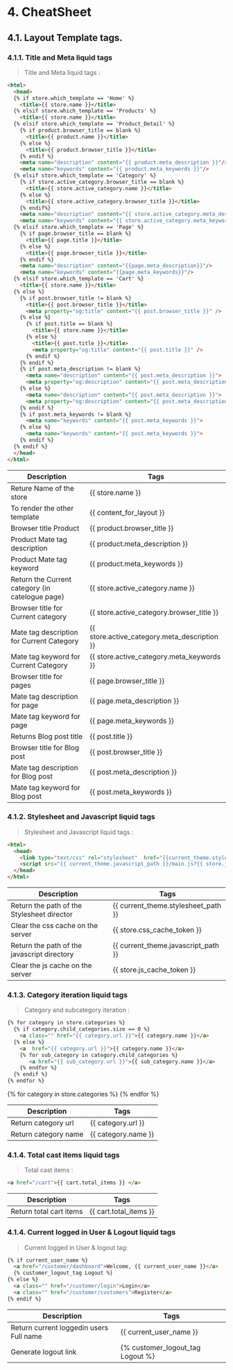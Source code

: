 # 4. CheatSheet

## 4.1. Layout Template tags.

### 4.1.1. Title and Meta liquid tags

> Title and Meta liquid tags :

```html
<html> 
  <head>
  {% if store.which_template == 'Home' %}
    <title>{{ store.name }}</title>
  {% elsif store.which_template == 'Products' %}
    <title>{{ store.name }}</title>
  {% elsif store.which_template == 'Product_Detail' %}
    {% if product.browser_title == blank %}
      <title>{{ product.name }}</title>
    {% else %} 
      <title>{{ product.browser_title }}</title>
    {% endif %}
    <meta name="description" content="{{ product.meta_description }}"/>
    <meta name="keywords" content="{{ product.meta_keywords }}"/>
  {% elsif store.which_template == 'Category' %}
    {% if store.active_category.browser_title == blank %}
      <title>{{ store.active_category.name }}</title>
    {% else %}
      <title>{{ store.active_category.browser_title }}</title>
    {% endif%}
    <meta name="description" content="{{ store.active_category.meta_description }}"/>
    <meta name="keywords" content="{{ store.active_category.meta_keywords }}"/>
  {% elsif store.which_template == 'Page' %}
    {% if page.browser_title == blank %}
      <title>{{ page.title }}</title>
    {% else %} 
      <title>{{ page.browser_title }}</title>
    {% endif %}
    <meta name="description" content="{{page.meta_description}}"/>
    <meta name="keywords" content="{{page.meta_keywords}}"/>
  {% elsif store.which_template == 'Cart' %}
    <title>{{ store.name }}</title>
  {% else %}  
    {% if post.browser_title != blank %}
      <title>{{ post.browser_title }}</title>
      <meta property="og:title" content="{{ post.browser_title }}" />
    {% else %}
      {% if post.title == blank %} 
        <title>{{ store.name }}</title>
      {% else %}
        <title>{{ post.title }}</title>
        <meta property="og:title" content="{{ post.title }}" />
      {% endif %}
    {% endif %}
    {% if post.meta_description != blank %}
      <meta name="description" content="{{ post.meta_description }}">
      <meta property="og:description" content="{{ post.meta_description }}" />
    {% else %}
      <meta name="description" content="{{ post.meta_description }}">
      <meta property="og:description" content="{{ post.meta_description }}" />
    {% endif %}
    {% if post.meta_keywords != blank %}
      <meta name="keywords" content="{{ post.meta_keywords }}">
    {% else %}
      <meta name="keywords" content="{{ post.meta_keywords }}">
    {% endif %}
  {% endif %}
  </head>
</html> 
```


<table>
	<thead>
		<tr>
			<th>Description</th>
			<th>Tags</th>
		</tr>
	</thead>
	<tbody>
		<tr>
			<td>Reture Name of the store</td>
			<td>{{ store.name }}</td>
		</tr>
		<tr>
			<td>To render the other template</td>
			<td>{{ content_for_layout }}</td>
		</tr>
		<tr>
			<td>Browser title Product</td>
			<td>{{ product.browser_title }}</td>
		</tr>
		<tr>
			<td>Product Mate tag description</td>
			<td>{{ product.meta_description }}</td>
		</tr>
		<tr>
			<td>Product Mate tag keyword</td>
			<td>{{ product.meta_keywords }}</td>
		</tr>
		<tr>
			<td>Return the Current category (in catelogue page)</td>
			<td>{{ store.active_category.name }}</td>
		</tr>
		<tr>
			<td>Browser title for Current category</td>
			<td>{{ store.active_category.browser_title }}</td>
		</tr>
		<tr>
			<td>Mate tag description for Current Category</td>
			<td>{{ store.active_category.meta_description }}</td>
		</tr>
		<tr>
			<td>Mate tag keyword for Current Category</td>
			<td>{{ store.active_category.meta_keywords }}</td>
		</tr>
		<tr>
			<td>Browser title for pages</td>
			<td>{{ page.browser_title }}</td>
		</tr>
		<tr>
			<td>Mate tag description for page</td>
			<td>{{ page.meta_description }}</td>
		</tr>
		<tr>
			<td>Mate tag keyword for page</td>
			<td>{{ page.meta_keywords }}</td>
		</tr>
		<tr>
			<td>Returns Blog post title</td>
			<td>{{ post.title }}</td>
		</tr>
		<tr>
			<td>Browser title for Blog post</td>
			<td>{{ post.browser_title }}</td>
		</tr>
		<tr>
			<td>Mate tag description for Blog post</td>
			<td>{{ post.meta_description }}</td>
		</tr>
		<tr>
			<td>Mate tag keyword for Blog post</td>
			<td>{{ post.meta_keywords }}</td>
		</tr>
	</tbody>
</table>

### 4.1.2. Stylesheet and Javascript liquid tags

> Stylesheet and Javascript liquid tags :

```html
<html>
  <head>
    <link type="text/css" rel="stylesheet"  href="{{current_theme.stylesheet_path }}/style.css?{{ store.css_cache_token }}">
    <script src="{{ current_theme.javascript_path }}/main.js?{{ store.js_cache_token }}"></script>
  </head>
</html>
```

<table>
	<thead>
		<tr>
			<th>Description</th>
			<th>Tags</th>
		</tr>
	</thead>
	<tbody>
		<tr>
			<td>Return the path of the Stylesheet director</td>
			<td>{{ current_theme.stylesheet_path }}</td>
		</tr>
		<tr>
			<td>Clear the css cache on the server</td>
			<td>{{ store.css_cache_token }}</td>
		</tr>
		<tr>
			<td>Return the path of the javascript directory </td>
			<td>{{ current_theme.javascript_path }}</td>
		</tr>
		<tr>
			<td>Clear the js cache on the server</td>
			<td>{{ store.js_cache_token }}</td>
		</tr>
	</tbody>
</table>

### 4.1.3. Category iteration liquid tags

> Category and subcategory iteration  :

```html
{% for category in store.categories %}
  {% if category.child_categories.size == 0 %}
    <a class="" href="{{ category.url }}">{{ category.name }}</a>
  {% else %}
    <a  href="{{ category.url }}">{{ category.name }}</a>
    {% for sub_category in category.child_categories %}
       <a href="{{ sub_category.url }}">{{ sub_category.name }}</a>
    {% endfor %}
  {% endif %}
{% endfor %}
```
{% for category in store.categories %} {% endfor %}
<table>
	<thead>
		<tr>
			<th>Description</th>
			<th>Tags</th>
		</tr>
	</thead>
	<tbody>
		<tr>
			<td>Return category url</td>
			<td>{{ category.url }}</td>
		</tr>
		<tr>
			<td>Return category name</td>
			<td>{{ category.name }}</td>
		</tr>
	</tbody>
</table>

### 4.1.4. Total cast items liquid tags

> Total cast items  :

```html
<a href="/cart">{{ cart.total_items }} </a>
```
<table>
	<thead>
		<tr>
			<th>Description</th>
			<th>Tags</th>
		</tr>
	</thead>
	<tbody>
		<tr>
			<td>Return total cart items</td>
			<td>{{ cart.total_items }}</td>
		</tr>
	</tbody>
</table>

### 4.1.4. Current logged in User & Logout liquid tags

> Current logged in User & logout tag:

```html
{% if current_user_name %}
  <a href="/customer/dashboard">Welcome, {{ current_user_name }}</a>
  {% customer_logout_tag Logout %}
{% else %}
  <a class="" href="/customer/login">Login</a>
  <a class="" href="/customer/customers">Register</a>
{% endif %}
```
<table>
	<thead>
		<tr>
			<th>Description</th>
			<th>Tags</th>
		</tr>
	</thead>
	<tbody>
		<tr>
			<td>Return current loggedin users Full name</td>
			<td>{{ current_user_name }}</td>
		</tr>
		<tr>
			<td>Generate logout link</td>
			<td>{% customer_logout_tag Logout %}</td>
		</tr>
	</tbody>
</table>